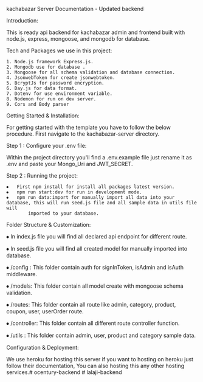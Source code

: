 
kachabazar Server Documentation - Updated backend


Introduction: 

This is ready api backend for kachabazar admin and frontend built with node.js, express, mongoose, and mongodb for database. 


Tech and Packages we use in this project:

    1. Node.js framework Express.js.
    2. Mongodb use for database .
    3. Mongoose for all schema validation and database connection.
    4. JsonwebToken for create jsonwebtoken.
    5. BcryptJs for password encryption.
    6. Day.js for data format.
    7. Dotenv for use environment variable.
    8. Nodemon for run on dev server.
    9. Cors and Body parser

Getting Started & Installation:

For getting started with the template you have to follow the below procedure. First navigate to the kachabazar-server directory.

Step 1 : Configure your .env file:

Within the project directory you'll find a .env.example file just rename it as .env and paste your Mongo_Uri and JWT_SECRET.

Step 2 : Running the project:

    ⦁	First npm install for install all packages latest version.
    ⦁	npm run start:dev for run in development mode.
    ⦁	npm run data:import for manually import all data into your database, this will run seed.js file and all sample data in utils file will
            imported to your database.


Folder Structure & Customization:

⦁   In index.js file you will find all declared api endpoint for different route.

⦁   In seed.js file you will find all created model for manually imported into database.

⦁   /config : This folder contain auth for signInToken, isAdmin and isAuth middleware.

⦁   /models: This folder contain all model create with mongoose schema validation.

⦁   /routes: This folder contain all route like admin, category, product, coupon, user, userOrder route. 

⦁  /controller: This folder contain all different route controller function.

⦁  /utils : This folder contain admin, user, product and category sample data.



Configuration & Deployment:

We use heroku for hosting this server if you want to hosting on heroku just follow their documentation, You can also hosting this any other hosting services.#   o c e n t u r y - b a c k e n d  
 # lalaji-backend
